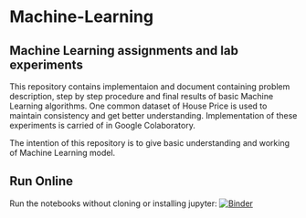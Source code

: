 # Machine-Learning
## Machine Learning assignments and lab experiments

This repository contains implementaion and document containing problem description, step by step procedure and final results of basic Machine Learning algorithms. One common dataset of House Price is used to maintain consistency and get better understanding. Implementation of these experiments is carried of in Google Colaboratory.

The intention of this repository is to give basic understanding and working of Machine Learning model.

## Run Online

Run the notebooks without cloning or installing jupyter: [![Binder](https://mybinder.org/badge_logo.svg)](https://mybinder.org/v2/gh/krunal310/Machine-Learning/HEAD)

